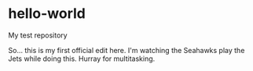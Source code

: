 # hello-world
My test repository

So... this is my first official edit here. I'm watching the Seahawks play the Jets while doing this. Hurray for multitasking.
